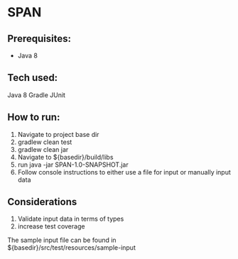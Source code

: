 # SPAN

## Prerequisites:
* Java 8

## Tech used:
Java 8
Gradle
JUnit

## How to run:
1. Navigate to project base dir
2. gradlew clean test
3. gradlew clean jar
4. Navigate to ${basedir}/build/libs
5. run java -jar SPAN-1.0-SNAPSHOT.jar
6. Follow console instructions to either use a file for input or manually input data

## Considerations
1. Validate input data in terms of types
2. increase test coverage

The sample input file can be found in ${basedir}/src/test/resources/sample-input

